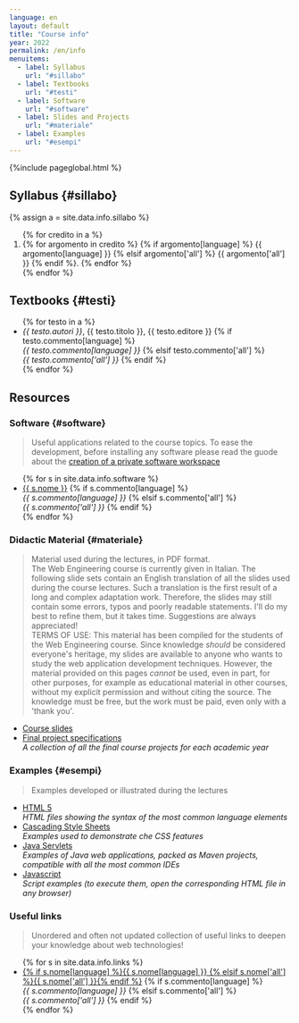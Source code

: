 ```yaml
---
language: en
layout: default
title: "Course info"
year: 2022
permalink: /en/info
menuitems:
  - label: Syllabus
    url: "#sillabo"
  - label: Textbooks
    url: "#testi"
  - label: Software
    url: "#software"
  - label: Slides and Projects
    url: "#materiale"
  - label: Examples
    url: "#esempi"
---
```


{%include pageglobal.html %}

## Syllabus {#sillabo}

{% assign a =  site.data.info.sillabo  %}
<ol>
{% for credito in a %} 
<li> {% for argomento in credito %}
{% if argomento[language] %}   {{ argomento[language] }}
{% elsif argomento['all'] %}   {{ argomento['all'] }}
{% endif %}. 
{% endfor %}</li>
 {% endfor %}</ol>


## Textbooks  {#testi}


<ul>
{% for testo in a %}<li> <em>{{ testo.autori }}</em>, {{ testo.titolo }}, {{ testo.editore }}   
{% if testo.commento[language] %}   <br/><em>{{ testo.commento[language] }}</em>
{% elsif testo.commento['all'] %}   <br/><em>{{ testo.commento['all'] }}</em> 
{% endif %}</li>{% endfor %}
</ul>

## Resources

### Software  {#software}

> Useful applications related to the course topics. To ease the development, before installing any software please read the guode about the [creation of a private software workspace](/en/workspace)

<ul>
{% for s in site.data.info.software %}<li> 
<a href="{{ s.url }}">{{ s.nome }}</a>
{% if s.commento[language] %}   <br/><em>{{ s.commento[language] }}</em>
{% elsif s.commento['all'] %}   <br/><em>{{ s.commento['all'] }}</em> 
{% endif %}</li>{% endfor %}
</ul>

### Didactic Material  {#materiale}

> Material used during the lectures, in PDF format.  
> The Web Engineering course is currently given in Italian. The following slide sets contain an English translation of all the slides used during the course lectures. Such a translation is the first result of a long and complex adaptation work. Therefore, the slides may still contain some errors, typos and poorly readable statements. I'll do my best to refine them, but it takes time. Suggestions are always appreciated!  
> TERMS OF USE: This material has been compiled for the students of the Web Engineering course. Since knowledge *should* be considered everyone's heritage, my slides are available to anyone who wants to study the web application development techniques. However, the material provided on this pages *cannot* be used, even in part, for other purposes, for example as educational material in other courses, without my explicit permission and without citing the source. The knowledge must be free, but the work must be paid, even only with a 'thank you'. 

* [Course slides](https://github.com/WebEngineering-Univaq/WE_Lecture_Slides)
* [Final project specifications](https://github.com/WebEngineering-Univaq/Project_Specifications)  
  *A collection of all the final course projects for each academic year*

### Examples  {#esempi}

> Examples developed or illustrated during the lectures

* [HTML 5](https://github.com/WebEngineering-Univaq/HTML_Examples)  
  *HTML files showing the syntax of the most common language elements*
* [Cascading Style Sheets](https://github.com/WebEngineering-Univaq/CSS_Examples)  
  *Examples used to demonstrate che CSS features*
* [Java Servlets](https://github.com/orgs/WebEngineering-Univaq/repositories?q=Java_&type=all&language=&sort=name)  
  *Examples of Java web applications, packed as Maven projects, compatible with all the most common IDEs*
* [Javascript](https://github.com/orgs/WebEngineering-Univaq/repositories?q=JS_&type=all&language=&sort=name)  
  *Script examples (to execute them, open the corresponding HTML file in any browser)*


### Useful links

> Unordered and often not updated collection of useful links to deepen your knowledge about web technologies!

<ul>
{% for s in site.data.info.links %}<li> 
<a href="{{ s.url }}">{% if s.nome[language] %}{{ s.nome[language] }}
{% elsif s.nome['all'] %}{{ s.nome['all'] }}{% endif %}</a>
{% if s.commento[language] %}   <br/><em>{{ s.commento[language] }}</em>
{% elsif s.commento['all'] %}   <br/><em>{{ s.commento['all'] }}</em> 
{% endif %}</li>{% endfor %}
</ul>

